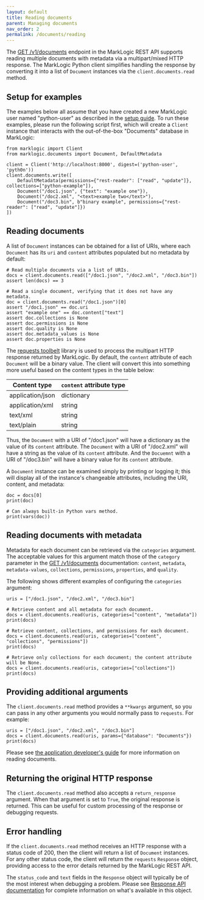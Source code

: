 ```yaml
---
layout: default
title: Reading documents
parent: Managing documents
nav_order: 2
permalink: /documents/reading
---
```


The [GET /v1/documents](https://docs.marklogic.com/REST/GET/v1/documents) endpoint in the MarkLogic REST API supports
reading multiple documents with metadata via a multipart/mixed HTTP response. The MarkLogic Python client simplifies
handling the response by converting it into a list of `Document` instances via the `client.documents.read` method. 

## Setup for examples

The examples below all assume that you have created a new MarkLogic user named "python-user" as described in the 
[setup guide](../example-setup.md). To run these examples, please run the following script first, which will 
create a `Client` instance that interacts with the out-of-the-box "Documents" database in MarkLogic:

```
from marklogic import Client
from marklogic.documents import Document, DefaultMetadata

client = Client('http://localhost:8000', digest=('python-user', 'pyth0n'))
client.documents.write([
    DefaultMetadata(permissions={"rest-reader": ["read", "update"]}, collections=["python-example"]),
    Document("/doc1.json", {"text": "example one"}),
    Document("/doc2.xml", "<text>example two</text>"),
    Document("/doc3.bin", b"binary example", permissions={"rest-reader": ["read", "update"]})
])
```

## Reading documents

A list of `Document` instances can be obtained for a list of URIs, where each `Document` has its `uri` and `content`
attributes populated but no metadata by default:

```
# Read multiple documents via a list of URIs.
docs = client.documents.read(["/doc1.json", "/doc2.xml", "/doc3.bin"])
assert len(docs) == 3

# Read a single document, verifying that it does not have any metadata.
doc = client.documents.read("/doc1.json")[0]
assert "/doc1.json" == doc.uri
assert "example one" == doc.content["text"]
assert doc.collections is None
assert doc.permissions is None
assert doc.quality is None
assert doc.metadata_values is None
assert doc.properties is None
```

The [requests toolbelt](https://toolbelt.readthedocs.io/en/latest/) library is used to process the multipart
HTTP response returned by MarkLogic. By default, the `content` attribute of each `Document` will be a binary value. 
The client will convert this into something more useful based on the content types in the table below:

| Content type | `content` attribute type |
| --- | --- |
| application/json | dictionary |
| application/xml | string |
| text/xml | string | 
| text/plain | string |

Thus, the `Document` with a URI of "/doc1.json" will have a dictionary as the value of its 
`content` attribute. The `Document` with a URI of "/doc2.xml" will have a string as the value of its `content`
attribute. And the `Docuemnt` with a URI of "/doc3.bin" will have a binary value for its `content` attribute.

A `Document` instance can be examined simply by printing or logging it; this will display all of the instance's 
changeable attributes, including the URI, content, and metadata:

```
doc = docs[0]
print(doc)

# Can always built-in Python vars method.
print(vars(doc))
```

## Reading documents with metadata

Metadata for each document can be retrieved via the `categories` argument. The acceptable values for this argument
match those of the `category` parameter in the [GET /v1/documents](https://docs.marklogic.com/REST/GET/v1/documents)
documentation: `content`, `metadata`, `metadata-values`, `collections`, `permissions`, `properties`, and `quality`.

The following shows different examples of configuring the `categories` argument:

```
uris = ["/doc1.json", "/doc2.xml", "/doc3.bin"]

# Retrieve content and all metadata for each document.
docs = client.documents.read(uris, categories=["content", "metadata"])
print(docs)

# Retrieve content, collections, and permissions for each document.
docs = client.documents.read(uris, categories=["content", "collections", "permissions"])
print(docs)

# Retrieve only collections for each document; the content attribute will be None.
docs = client.documents.read(uris, categories=["collections"])
print(docs)
```

## Providing additional arguments

The `client.documents.read` method provides a `**kwargs` argument, so you can pass in any other arguments you would
normally pass to `requests`. For example:

```
uris = ["/doc1.json", "/doc2.xml", "/doc3.bin"]
docs = client.documents.read(uris, params={"database": "Documents"})
print(docs)
```

Please see [the application developer's guide](https://docs.marklogic.com/guide/rest-dev/documents#id_80116)
for more information on reading documents.

## Returning the original HTTP response

The `client.documents.read` method also accepts a `return_response` argument. When that
argument is set to `True`, the original response is returned. This can be useful for custom
processing of the response or debugging requests.

## Error handling

If the `client.documents.read` method receives an HTTP response with a status code of 200, then the client will return
a list of `Document` instances. For any other status code, the client will return the `requests` `Response` object, 
providing access to the error details returned by the MarkLogic REST API.

The `status_code` and `text` fields in the `Response` object will typically be of the most interest when 
debugging a problem. Please see 
[Response API documentation](https://docs.python-requests.org/en/latest/api/#requests.Response) for complete information on what's available in this object.

